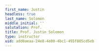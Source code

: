 ```yaml
---
first_name: Justin
headless: true
last_name: Solomon
middle_initial: ''
salutation: Prof.
title: Prof. Justin Solomon
type: instructor
uid: add0aeaa-24e8-4e00-4bc1-495f885cd5eb
---
```

